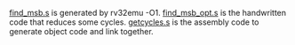 [find_msb.s](https://github.com/tinhanho/Computer-Architecture-Assignment/blob/main/Assignment%202/find_msb.s) is generated by rv32emu -O1.
[find_msb_opt.s](https://github.com/tinhanho/Computer-Architecture-Assignment/blob/main/Assignment%202/find_msb_opt.s) is the handwritten code that reduces some cycles.
[getcycles.s](https://github.com/tinhanho/Computer-Architecture-Assignment/blob/main/Assignment%202/getcycles.s) is the assembly code to generate object code and link together.